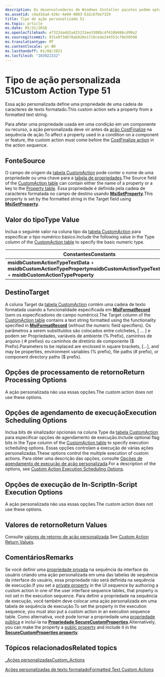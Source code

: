 ```yaml
---
description: Os desenvolvedores de Windows Installer pacotes podem optar por usar um tipo de ação personalizada 51 quando as ações padrão são insuficientes para executar a instalação.
ms.assetid: cdad16ad-426c-4e04-8003-b32c67be7329
title: Tipo de ação personalizada 51
ms.topic: article
ms.date: 05/31/2018
ms.openlocfilehash: ef3224add3a425131ee3308bc4f610b086cd99a2
ms.sourcegitcommit: 831e8f3db78ab820e1710cede244553c70e50500
ms.translationtype: MT
ms.contentlocale: pt-BR
ms.lasthandoff: 01/08/2021
ms.locfileid: "103922332"
---
```

# <a name="custom-action-type-51"></a><span data-ttu-id="fe042-103">Tipo de ação personalizada 51</span><span class="sxs-lookup"><span data-stu-id="fe042-103">Custom Action Type 51</span></span>

<span data-ttu-id="fe042-104">Essa ação personalizada define uma propriedade de uma cadeia de caracteres de texto formatado.</span><span class="sxs-lookup"><span data-stu-id="fe042-104">This custom action sets a property from a formatted text string.</span></span>

<span data-ttu-id="fe042-105">Para afetar uma propriedade usada em uma condição em um componente ou recurso, a ação personalizada deve vir antes da [ação CostFinalize](costfinalize-action.md) na sequência de ação.</span><span class="sxs-lookup"><span data-stu-id="fe042-105">To affect a property used in a condition on a component or feature, the custom action must come before the [CostFinalize action](costfinalize-action.md) in the action sequence.</span></span>

## <a name="source"></a><span data-ttu-id="fe042-106">Fonte</span><span class="sxs-lookup"><span data-stu-id="fe042-106">Source</span></span>

<span data-ttu-id="fe042-107">O campo de origem da [tabela CustomAction](customaction-table.md) pode conter o nome de uma propriedade ou uma chave para a [tabela de propriedades](property-table.md).</span><span class="sxs-lookup"><span data-stu-id="fe042-107">The Source field of the [CustomAction table](customaction-table.md) can contain either the name of a property or a key to the [Property table](property-table.md).</span></span> <span data-ttu-id="fe042-108">Essa propriedade é definida pela cadeia de caracteres formatada no campo de destino usando [**MsiSetProperty**](/windows/desktop/api/Msiquery/nf-msiquery-msisetpropertya).</span><span class="sxs-lookup"><span data-stu-id="fe042-108">This property is set by the formatted string in the Target field using [**MsiSetProperty**](/windows/desktop/api/Msiquery/nf-msiquery-msisetpropertya).</span></span>

## <a name="type-value"></a><span data-ttu-id="fe042-109">Valor do tipo</span><span class="sxs-lookup"><span data-stu-id="fe042-109">Type Value</span></span>

<span data-ttu-id="fe042-110">Inclua o seguinte valor na coluna tipo da [tabela CustomAction](customaction-table.md) para especificar o tipo numérico básico.</span><span class="sxs-lookup"><span data-stu-id="fe042-110">Include the following value in the Type column of the [CustomAction table](customaction-table.md) to specify the basic numeric type.</span></span>



| <span data-ttu-id="fe042-111">Constantes</span><span class="sxs-lookup"><span data-stu-id="fe042-111">Constants</span></span>                                                             | <span data-ttu-id="fe042-112">Hexadecimal</span><span class="sxs-lookup"><span data-stu-id="fe042-112">Hexadecimal</span></span> | <span data-ttu-id="fe042-113">Decimal</span><span class="sxs-lookup"><span data-stu-id="fe042-113">Decimal</span></span> |
|-----------------------------------------------------------------------|-------------|---------|
| <span data-ttu-id="fe042-114">**msidbCustomActionTypeTextData**  +  **msidbCustomActionTypeProperty**</span><span class="sxs-lookup"><span data-stu-id="fe042-114">**msidbCustomActionTypeTextData** + **msidbCustomActionTypeProperty**</span></span> | <span data-ttu-id="fe042-115">0x033</span><span class="sxs-lookup"><span data-stu-id="fe042-115">0x033</span></span>       | <span data-ttu-id="fe042-116">51</span><span class="sxs-lookup"><span data-stu-id="fe042-116">51</span></span>      |



 

## <a name="target"></a><span data-ttu-id="fe042-117">Destino</span><span class="sxs-lookup"><span data-stu-id="fe042-117">Target</span></span>

<span data-ttu-id="fe042-118">A coluna Target da [tabela CustomAction](customaction-table.md) contém uma cadeia de texto formatada usando a funcionalidade especificada em [**MsiFormatRecord**](/windows/desktop/api/Msiquery/nf-msiquery-msiformatrecorda) (sem os especificadores de campo numérico).</span><span class="sxs-lookup"><span data-stu-id="fe042-118">The Target column of the [CustomAction table](customaction-table.md) contains a text string formatted using the functionality specified in [**MsiFormatRecord**](/windows/desktop/api/Msiquery/nf-msiquery-msiformatrecorda) (without the numeric field specifiers).</span></span> <span data-ttu-id="fe042-119">Os parâmetros a serem substituídos são colocados entre colchetes, \[ ... \] e podem ser Propriedades, variáveis de ambiente (% Prefix), caminhos de arquivo ( \# prefixo) ou caminhos de diretório de componente ($ Prefix).</span><span class="sxs-lookup"><span data-stu-id="fe042-119">Parameters to be replaced are enclosed in square brackets, \[…\], and may be properties, environment variables (% prefix), file paths (\# prefix), or component directory paths ($ prefix).</span></span>

## <a name="return-processing-options"></a><span data-ttu-id="fe042-120">Opções de processamento de retorno</span><span class="sxs-lookup"><span data-stu-id="fe042-120">Return Processing Options</span></span>

<span data-ttu-id="fe042-121">A ação personalizada não usa essas opções.</span><span class="sxs-lookup"><span data-stu-id="fe042-121">The custom action does not use these options.</span></span>

## <a name="execution-scheduling-options"></a><span data-ttu-id="fe042-122">Opções de agendamento de execução</span><span class="sxs-lookup"><span data-stu-id="fe042-122">Execution Scheduling Options</span></span>

<span data-ttu-id="fe042-123">Inclua bits de sinalizador opcionais na coluna Type da [tabela CustomAction](customaction-table.md) para especificar opções de agendamento de execução.</span><span class="sxs-lookup"><span data-stu-id="fe042-123">Include optional flag bits in the Type column of the [CustomAction table](customaction-table.md) to specify execution scheduling options.</span></span> <span data-ttu-id="fe042-124">Essas opções controlam a execução de várias ações personalizadas.</span><span class="sxs-lookup"><span data-stu-id="fe042-124">These options control the multiple execution of custom actions.</span></span> <span data-ttu-id="fe042-125">Para obter uma descrição das opções, consulte [Opções de agendamento de execução de ação personalizada](custom-action-execution-scheduling-options.md).</span><span class="sxs-lookup"><span data-stu-id="fe042-125">For a description of the options, see [Custom Action Execution Scheduling Options](custom-action-execution-scheduling-options.md).</span></span>

## <a name="in-script-execution-options"></a><span data-ttu-id="fe042-126">Opções de execução de In-Script</span><span class="sxs-lookup"><span data-stu-id="fe042-126">In-Script Execution Options</span></span>

<span data-ttu-id="fe042-127">A ação personalizada não usa essas opções.</span><span class="sxs-lookup"><span data-stu-id="fe042-127">The custom action does not use these options.</span></span>

## <a name="return-values"></a><span data-ttu-id="fe042-128">Valores de retorno</span><span class="sxs-lookup"><span data-stu-id="fe042-128">Return Values</span></span>

<span data-ttu-id="fe042-129">Consulte [valores de retorno de ação personalizada](custom-action-return-values.md).</span><span class="sxs-lookup"><span data-stu-id="fe042-129">See [Custom Action Return Values](custom-action-return-values.md).</span></span>

## <a name="remarks"></a><span data-ttu-id="fe042-130">Comentários</span><span class="sxs-lookup"><span data-stu-id="fe042-130">Remarks</span></span>

<span data-ttu-id="fe042-131">Se você definir uma [propriedade privada](private-properties.md) na sequência da interface do usuário criando uma ação personalizada em uma das tabelas de sequência da interface do usuário, essa propriedade não será definida na sequência de execução.</span><span class="sxs-lookup"><span data-stu-id="fe042-131">If you set a [private property](private-properties.md) in the UI sequence by authoring a custom action in one of the user interface sequence tables, that property is not set in the execution sequence.</span></span> <span data-ttu-id="fe042-132">Para definir a propriedade na sequência de execução, você também deve colocar uma ação personalizada em uma tabela de sequência de execução.</span><span class="sxs-lookup"><span data-stu-id="fe042-132">To set the property in the execution sequence, you must also put a custom action in an execution sequence table.</span></span> <span data-ttu-id="fe042-133">Como alternativa, você pode tornar a propriedade uma [propriedade pública](public-properties.md) e incluí-la na [**Propriedade SecureCustomProperties**](securecustomproperties.md).</span><span class="sxs-lookup"><span data-stu-id="fe042-133">Alternatively, you can make the property a [public property](public-properties.md) and include it in the [**SecureCustomProperties property**](securecustomproperties.md).</span></span>

## <a name="related-topics"></a><span data-ttu-id="fe042-134">Tópicos relacionados</span><span class="sxs-lookup"><span data-stu-id="fe042-134">Related topics</span></span>

<dl> <dt>

[<span data-ttu-id="fe042-135">\_Ações personalizadas</span><span class="sxs-lookup"><span data-stu-id="fe042-135">Custom\_Actions</span></span>](custom-actions.md)
</dt> <dt>

[<span data-ttu-id="fe042-136">Ações personalizadas de texto formatado</span><span class="sxs-lookup"><span data-stu-id="fe042-136">Formatted Text Custom Actions</span></span>](formatted-text-custom-actions.md)
</dt> </dl>

 

 



